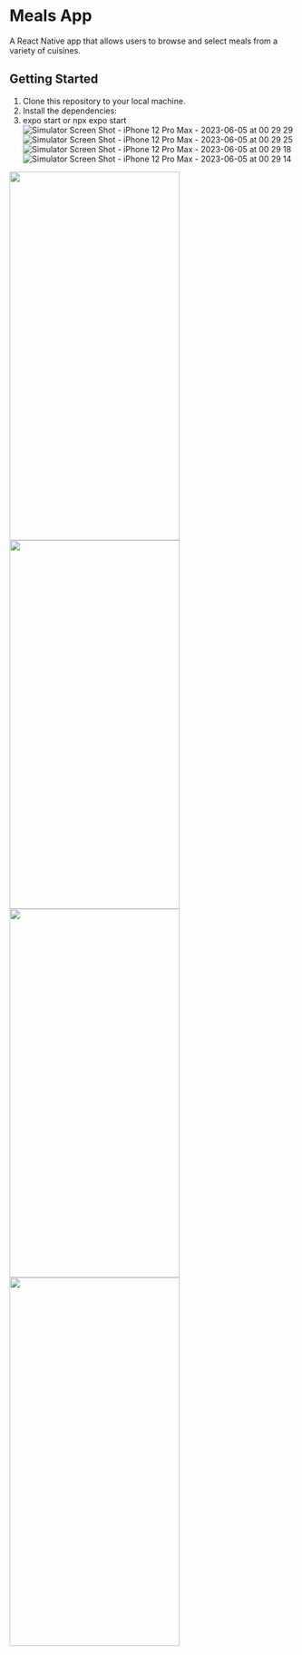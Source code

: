 # Meals App

A React Native app that allows users to browse and select meals from a variety of cuisines.

## Getting Started

1. Clone this repository to your local machine.
2. Install the dependencies:
3. expo start or npx expo start
   ![Simulator Screen Shot - iPhone 12 Pro Max - 2023-06-05 at 00 29 29](https://github.com/Ehab97/Meals-App/assets/28493731/d3350737-6901-47c2-b024-983ccd4698a9)
   ![Simulator Screen Shot - iPhone 12 Pro Max - 2023-06-05 at 00 29 25](https://github.com/Ehab97/Meals-App/assets/28493731/0d487967-cbf2-4388-a554-f6fea963d97b)
   ![Simulator Screen Shot - iPhone 12 Pro Max - 2023-06-05 at 00 29 18](https://github.com/Ehab97/Meals-App/assets/28493731/d84b6fc9-9705-4240-ba10-2123a76e256d)
   ![Simulator Screen Shot - iPhone 12 Pro Max - 2023-06-05 at 00 29 14](https://github.com/Ehab97/Meals-App/assets/28493731/cd303f4f-96c9-4b91-bcc0-15a9ad0b1aa7)

<img src="https://github.com/Ehab97/Meals-App/assets/28493731/d3350737-6901-47c2-b024-983ccd4698a9" width="300" height="650">
<img src="https://github.com/Ehab97/Meals-App/assets/28493731/0d487967-cbf2-4388-a554-f6fea963d97b" width="300" height="650">
<img src="https://github.com/Ehab97/Meals-App/assets/28493731/d84b6fc9-9705-4240-ba10-2123a76e256d
" width="300" height="650">
<img src="https://github.com/Ehab97/Meals-App/assets/28493731/cd303f4f-96c9-4b91-bcc0-15a9ad0b1aa7
" width="300" height="650">
